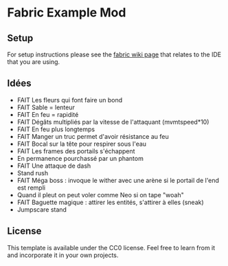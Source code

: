 # Fabric Example Mod

## Setup

For setup instructions please see the [fabric wiki page](https://fabricmc.net/wiki/tutorial:setup) that relates to the IDE that you are using.

## Idées

* FAIT Les fleurs qui font faire un bond
* FAIT Sable = lenteur
* FAIT En feu = rapidité
* FAIT Dégâts multipliés par la vitesse de l'attaquant (mvmtspeed*10)
* FAIT En feu plus longtemps
* FAIT Manger un truc permet d'avoir résistance au feu
* FAIT Bocal sur la tête pour respirer sous l'eau
* FAIT Les frames des portails s'échappent
* En permanence pourchassé par un phantom
* FAIT Une attaque de dash
* Stand rush
* FAIT Méga boss : invoque le wither avec une arène si le portail de l'end est rempli
* Quand il pleut on peut voler comme Neo si on tape "woah"
* FAIT Baguette magique : attirer les entités, s'attirer à elles (sneak)
* Jumpscare stand

## License

This template is available under the CC0 license. Feel free to learn from it and incorporate it in your own projects.
